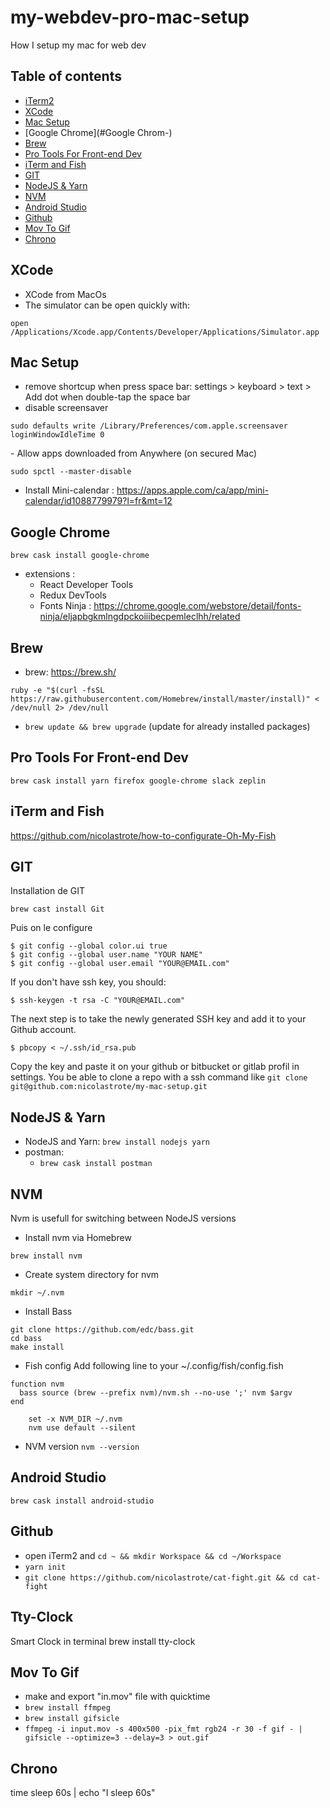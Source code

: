 # my-webdev-pro-mac-setup
How I setup my mac for web dev

## Table of contents
- [iTerm2](#iTerm2)
- [XCode](#XCode)
- [Mac Setup](#Mac-Setup)
- [Google Chrome](#Google Chrom-)
- [Brew](#Brew)
- [Pro Tools For Front-end Dev](#Pro-Tools-For-Front-end-Dev)
- [iTerm and Fish](#iTerm-and-Fish)
- [GIT](#GIT)
- [NodeJS & Yarn](#NodeJS-&-Yarn)
- [NVM](#NVM)
- [Android Studio](#android-studio)
- [Github](#github)
- [Mov To Gif](#mov-to-gif)
- [Chrono](#chrono)
  
## XCode
  - XCode from MacOs
  - The simulator can be open quickly with:
  ```
  open /Applications/Xcode.app/Contents/Developer/Applications/Simulator.app
  ```
  
## Mac Setup
- remove shortcup when press space bar:
settings > keyboard > text > Add dot when double-tap the space bar
- disable screensaver
```
sudo defaults write /Library/Preferences/com.apple.screensaver loginWindowIdleTime 0
```
- Allow apps downloaded from Anywhere (on secured Mac)
```
sudo spctl --master-disable
```
- Install Mini-calendar :
https://apps.apple.com/ca/app/mini-calendar/id1088779979?l=fr&mt=12

## Google Chrome
```
brew cask install google-chrome
```
- extensions : 
  - React Developer Tools
  - Redux DevTools
  - Fonts Ninja : https://chrome.google.com/webstore/detail/fonts-ninja/eljapbgkmlngdpckoiiibecpemleclhh/related

## Brew
  - brew: https://brew.sh/
  ```
  ruby -e "$(curl -fsSL https://raw.githubusercontent.com/Homebrew/install/master/install)" < /dev/null 2> /dev/null
  ```
  - `brew update && brew upgrade` (update for already installed packages)

## Pro Tools For Front-end Dev
```
brew cask install yarn firefox google-chrome slack zeplin
```

## iTerm and Fish
https://github.com/nicolastrote/how-to-configurate-Oh-My-Fish

## GIT
Installation de GIT
```
brew cast install Git
```
Puis on le configure
```
$ git config --global color.ui true
$ git config --global user.name "YOUR NAME"
$ git config --global user.email "YOUR@EMAIL.com"
```
If you don't have ssh key, you should:
```
$ ssh-keygen -t rsa -C "YOUR@EMAIL.com"
```
The next step is to take the newly generated SSH key and add it to your Github account.
```
$ pbcopy < ~/.ssh/id_rsa.pub
```
Copy the key and paste it on your github or bitbucket or gitlab profil in settings. You be able to clone a repo with a ssh command like `git clone git@github.com:nicolastrote/my-mac-setup.git`

## NodeJS & Yarn 
  - NodeJS and Yarn: `brew install nodejs yarn`
  - postman:
    - `brew cask install postman`

## NVM
Nvm is usefull for switching between NodeJS versions
  - Install nvm via Homebrew
```
brew install nvm
```
  - Create system directory for nvm
```
mkdir ~/.nvm
```
  - Install Bass 
```
git clone https://github.com/edc/bass.git
cd bass
make install
```
  - Fish config
Add following line to your ~/.config/fish/config.fish
```
function nvm
  bass source (brew --prefix nvm)/nvm.sh --no-use ';' nvm $argv
end

	set -x NVM_DIR ~/.nvm
	nvm use default --silent
```
  - NVM version
`nvm --version`

## Android Studio
```
brew cask install android-studio
```

## Github
- open iTerm2 and `cd ~ && mkdir Workspace && cd ~/Workspace`
- `yarn init`
- `git clone https://github.com/nicolastrote/cat-fight.git && cd cat-fight`

## Tty-Clock
Smart Clock in terminal
brew install tty-clock

## Mov To Gif
- make and export "in.mov" file with quicktime
- `brew install ffmpeg`
- `brew install gifsicle`
- `ffmpeg -i input.mov -s 400x500 -pix_fmt rgb24 -r 30 -f gif - | gifsicle --optimize=3 --delay=3 > out.gif`

## Chrono
time sleep 60s | echo "I sleep 60s"
